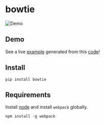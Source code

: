 # bowtie

![Demo](https://cloud.githubusercontent.com/assets/86304/17690395/2a89af68-6343-11e6-823f-a9cca9c28ecf.gif)

## Demo

See a live [example](https://bowtie-demo.herokuapp.com/) generated from this [code](https://github.com/jwkvam/bowtie-demo/blob/master/example.py)!

## Install

```
pip install bowtie
```

## Requirements

Install [node](https://nodejs.org/en/) and install `webpack` globally.

```
npm install -g webpack
```

